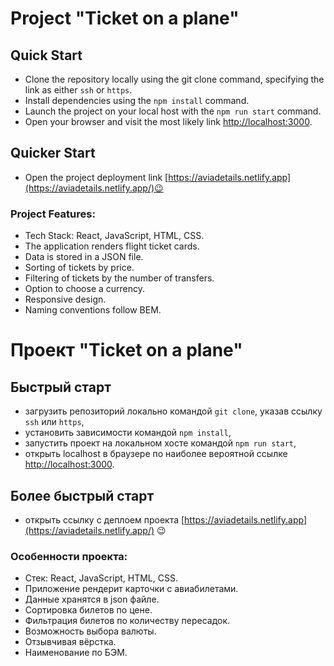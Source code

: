# Project "Ticket on a plane"

## Quick Start

- Clone the repository locally using the git clone command, specifying the link as either `ssh` or `https`.
- Install dependencies using the `npm install` command.
- Launch the project on your local host with the `npm run start` command.
- Open your browser and visit the most likely link [http://localhost:3000](http://localhost:3000).

## Quicker Start

- Open the project deployment link [https://aviadetails.netlify.app](https://aviadetails.netlify.app/)😉

### Project Features:

- Tech Stack: React, JavaScript, HTML, CSS.
- The application renders flight ticket cards.
- Data is stored in a JSON file.
- Sorting of tickets by price.
- Filtering of tickets by the number of transfers.
- Option to choose a currency.
- Responsive design.
- Naming conventions follow BEM.

# Проект "Ticket on a plane"

## Быстрый старт

- загрузить репозиторий локально командой `git clone`, указав ссылку `ssh` или `https`,
- установить зависимости командой `npm install`,
- запустить проект на локальном хосте командой `npm run start`,
- открыть localhost в браузере по наиболее вероятной ссылке [http://localhost:3000](http://localhost:3000).

## Более быстрый старт

- открыть ссылку с деплоем проекта [https://aviadetails.netlify.app](https://aviadetails.netlify.app/) 😉

### Особенности проекта:

- Стек: React, JavaScript, HTML, CSS.
- Приложение рендерит карточки с авиабилетами.
- Данные хранятся в json файле.
- Сортировка билетов по цене.
- Фильтрация билетов по количеству пересадок.
- Возможность выбора валюты.
- Отзывчивая вёрстка.
- Наименование по БЭМ.
